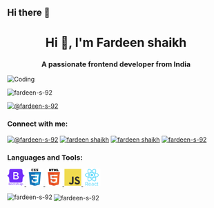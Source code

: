 ## Hi there 👋

 <h1 align="center">Hi 👋, I'm Fardeen shaikh</h1>
<h3 align="center">A passionate frontend developer from India</h3>

<img  align="rigth" src="https://user-images.githubusercontent.com/55389276/140866485-8fb1c876-9a8f-4d6a-98dc-08c4981eaf70.gif" width="400"  alt="Coding ">

<p align="left"> <img src="https://komarev.com/ghpvc/?username=fardeen-s-92&label=Profile%20views&color=0e75b6&style=flat" alt="fardeen-s-92" /> </p>

<p align="left"> <a href="https://twitter.com/@fardeen-s-92" target="blank"><img src="https://img.shields.io/twitter/follow/@fardeen-s-92?logo=twitter&style=for-the-badge" alt="@fardeen-s-92" /></a> </p>

<h3 align="left">Connect with me:</h3>
<p align="left">
<a href="https://twitter.com/@fardeen-s-92" target="blank"><img align="center" src="https://raw.githubusercontent.com/rahuldkjain/github-profile-readme-generator/master/src/images/icons/Social/twitter.svg" alt="@fardeen-s-92" height="30" width="40" /></a>
<a href="https://linkedin.com/in/fardeen shaikh" target="blank"><img align="center" src="https://raw.githubusercontent.com/rahuldkjain/github-profile-readme-generator/master/src/images/icons/Social/linked-in-alt.svg" alt="fardeen shaikh" height="30" width="40" /></a>
<a href="https://fb.com/fardeen shaikh" target="blank"><img align="center" src="https://raw.githubusercontent.com/rahuldkjain/github-profile-readme-generator/master/src/images/icons/Social/facebook.svg" alt="fardeen shaikh" height="30" width="40" /></a>
<a href="https://instagram.com/fardeen-s-92" target="blank"><img align="center" src="https://raw.githubusercontent.com/rahuldkjain/github-profile-readme-generator/master/src/images/icons/Social/instagram.svg" alt="fardeen-s-92" height="30" width="40" /></a>
</p>

<h3 align="left">Languages and Tools:</h3>
<p align="left"> <a href="https://getbootstrap.com" target="_blank" rel="noreferrer"> <img src="https://raw.githubusercontent.com/devicons/devicon/master/icons/bootstrap/bootstrap-plain-wordmark.svg" alt="bootstrap" width="40" height="40"/> </a> <a href="https://www.w3schools.com/css/" target="_blank" rel="noreferrer"> <img src="https://raw.githubusercontent.com/devicons/devicon/master/icons/css3/css3-original-wordmark.svg" alt="css3" width="40" height="40"/> </a> <a href="https://www.w3.org/html/" target="_blank" rel="noreferrer"> <img src="https://raw.githubusercontent.com/devicons/devicon/master/icons/html5/html5-original-wordmark.svg" alt="html5" width="40" height="40"/> </a> <a href="https://developer.mozilla.org/en-US/docs/Web/JavaScript" target="_blank" rel="noreferrer"> <img src="https://raw.githubusercontent.com/devicons/devicon/master/icons/javascript/javascript-original.svg" alt="javascript" width="40" height="40"/> </a> <a href="https://reactjs.org/" target="_blank" rel="noreferrer"> <img src="https://raw.githubusercontent.com/devicons/devicon/master/icons/react/react-original-wordmark.svg" alt="react" width="40" height="40"/> </a> </p>

<p><img align="left" src="https://github-readme-stats.vercel.app/api/top-langs?username=fardeen-s-92&show_icons=true&locale=en&layout=compact" alt="fardeen-s-92" /></p>

<p>&nbsp;<img align="center" src="https://github-readme-stats.vercel.app/api?username=fardeen-s-92&show_icons=true&locale=en" alt="fardeen-s-92" /></p>
